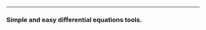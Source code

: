 <p align="center><img src="/ahmath.png" alt="ahmath-logo" /></p>
<hr>
<h3>Simple and easy differential equations tools.<h3/>
